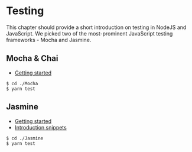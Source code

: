 # Testing

This chapter should provide a short introduction on testing in NodeJS and JavaScript. We picked two of the most-prominent JavaScript testing frameworks - Mocha and Jasmine.

## Mocha & Chai

* [Getting started](https://mochajs.org/)

```Code
$ cd ./Mocha
$ yarn test
```

## Jasmine

* [Getting started](https://jasmine.github.io/setup/nodejs.html)
* [Introduction snippets](https://jasmine.github.io/2.0/introduction.html)

```Code
$ cd ./Jasmine
$ yarn test
```